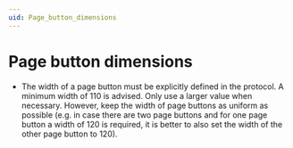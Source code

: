 ```yaml
---
uid: Page_button_dimensions
---
```


# Page button dimensions

- The width of a page button must be explicitly defined in the protocol. A minimum width of 110 is advised. Only use a larger value when necessary. However, keep the width of page buttons as uniform as possible (e.g. in case there are two page buttons and for one page button a width of 120 is required, it is better to also set the width of the other page button to 120).
